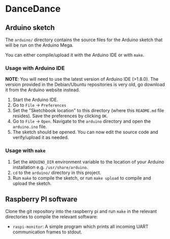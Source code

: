# DanceDance

## Arduino sketch

The `arduino/` directory contains the source files for the Arduino sketch that will be run on the Arduino Mega.

You can either compile/upload it with the Arduino IDE or with `make`.

### Usage with Arduino IDE

**NOTE**: You will need to use the latest version of Arduino IDE (>1.8.0). The version provided in the Debian/Ubuntu repositories is very old, go download it from the Arduino website instead.

1. Start the Arduino IDE.
1. Go to `File` -> `Preferences`
1. Set the "Sketchbook location" to this directory (where this `README.md` file resides). Save the preferences by clicking `OK`.
1. Go to `File` -> `Open`. Navigate to the `arduino` directory and open the `arduino.ino` file.
1. The sketch should be opened. You can now edit the source code and verify/upload it as needed.

### Usage with `make`

1. Set the `ARDUINO_DIR` environment variable to the location of your Arduino installation e.g. `/usr/share/arduino`.
1. `cd` to the `arduino/` directory in this project.
1. Run `make` to compile the sketch, or run `make upload` to compile and upload the sketch.

## Raspberry PI software

Clone the git repository into the raspberry pi and run `make` in the relevant directories to compile the relevant software:

* `raspi-monitor`: A simple program which prints all incoming UART communication frames to stdout.
